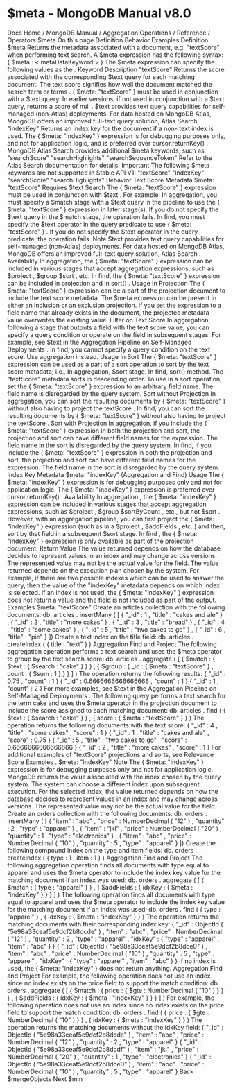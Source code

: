 # $meta - MongoDB Manual v8.0


Docs Home / MongoDB Manual / Aggregation Operations / Reference / Operators $meta On this page Definition Behavior Examples Definition $meta Returns the metadata associated with a document, e.g. "textScore" when performing text search. A $meta expression has the following syntax: { $meta : < metaDataKeyword > } The $meta expression can specify the following values as the <metaDataKeyword> : Keyword Description "textScore" Returns the score associated with the corresponding $text query for each matching document. The text score
signifies how well the document matched the search term or
terms . { $meta: "textScore" } must be used in conjunction with a $text query. In earlier versions, if not used in conjunction with a $text query, returns a score of null . $text provides text query capabilities for self-managed (non-Atlas)
deployments. For data hosted on MongoDB Atlas, MongoDB offers an improved
full-text query solution, Atlas Search . "indexKey" Returns an index key for the document if a non- text index is used. The { $meta: "indexKey" } expression is for debugging purposes only, and not for
application logic, and is preferred over cursor.returnKey() . MongoDB Atlas Search provides
additional $meta keywords, such as: "searchScore" "searchHighlights" "searchSequenceToken" Refer to the Atlas Search documentation for details. Important The following $meta keywords are not supported in Stable API V1: "textScore" "indexKey" "searchScore" "searchHighlights" Behavior Text Score Metadata $meta: "textScore" Requires $text Search The { $meta: "textScore" } expression must be used in
conjunction with $text . For example: In aggregation, you must specify a $match stage
with a $text query in the pipeline to use the {
$meta: "textScore" } expression in later stage(s). If you
do not specify the $text query in the $match stage, the operation fails. In find, you must specify the $text operator in the
query predicate to use { $meta: "textScore" } . If you do not specify
the $text operator in the query predicate, the operation fails. Note $text provides text query capabilities for self-managed
(non-Atlas) deployments. For data hosted on MongoDB Atlas, MongoDB
offers an improved full-text query solution, Atlas Search . Availability In aggregation, the { $meta: "textScore" } expression can
be included in various stages that accept aggregation
expressions, such as $project , $group $sort , etc. In find, the { $meta: "textScore" } expression can be
included in projection and in sort() . Usage In Projection The { $meta: "textScore" } expression can be a part of the projection document to include the text score metadata. The $meta expression can be present in either an
inclusion or an exclusion projection. If you set the expression to a field name that already exists
in the document, the projected metadata value overwrites the
existing value. Filter on Text Score In aggregation, following a stage that outputs a field with
the text score value, you can specify a query condition or
operate on the field in subsequent stages. For example, see $text in the Aggregation Pipeline on Self-Managed Deployments . In find, you cannot specify a query condition on the text
score. Use aggregation instead. Usage In Sort The { $meta: "textScore" } expression can be used as a
part of a sort operation to sort by the text score metadata;
i.e., In aggregation, $sort stage. In find, sort() method. The "textScore" metadata sorts in descending order. To use in a sort operation, set the { $meta: "textScore" } expression to an arbitrary field name. The field name is
disregarded by the query system. Sort without Projection In aggregation, you can sort the resulting documents by {
$meta: "textScore" } without also having to project the textScore . In find, you can sort the resulting documents by { $meta: "textScore" } without also having to project the textScore . Sort with Projection In aggregation, if you include the { $meta: "textScore" } expression in both the projection and sort, the
projection and sort can have different field names for the
expression. The field name in the sort is disregarded by the query
system. In find, if you include the { $meta: "textScore" } expression in both the projection and sort, the projection and sort can have
different field names for the expression. The field name in the
sort is disregarded by the query system. Index Key Metadata $meta: "indexKey" (Aggregation and Find) Usage The { $meta: "indexKey" } expression is for debugging purposes
only and not for application logic. The { $meta: "indexKey" } expression is preferred over cursor.returnKey() . Availability In aggregation , the { $meta: "indexKey" } expression can
be included in various stages that accept aggregation
expressions, such as $project , $group $sortByCount , etc., but not $sort .
However, with an aggregation pipeline, you can first project
the { $meta: "indexKey" } expression (such as in a $project , $addFields , etc. ) and then,
sort by that field in a subsequent $sort stage. In find , the { $meta: "indexKey" } expression is only
available as part of the projection document. Return Value The value returned depends on how the database decides to
represent values in an index and may change across versions. The
represented value may not be the actual value for the field. The value returned depends on the execution plan chosen by the
system. For example, if there are two possible indexes which can
be used to answer the query, then the value of the "indexKey"
metadata depends on which index is selected. If an index is not used, the { $meta: "indexKey" } expression does not return a value and the field is not included
as part of the output. Examples $meta: "textScore" Create an articles collection with the following documents: db. articles . insertMany ( [ { "_id" : 1 , "title" : "cakes and ale" } , { "_id" : 2 , "title" : "more cakes" } , { "_id" : 3 , "title" : "bread" } , { "_id" : 4 , "title" : "some cakes" } , { "_id" : 5 , "title" : "two cakes to go" } , { "_id" : 6 , "title" : "pie" } ]) Create a text index on the title field: db. articles . createIndex ( { title : "text" } ) Aggregation Find and Project The following aggregation operation performs a text search and uses the $meta operator to group by the text search score: db. articles . aggregate ( [ { $match : { $text : { $search : "cake" } } } , { $group : { _id : { $meta : "textScore" } , count : { $sum : 1 } } } ] ) The operation returns the following results: { "_id" : 0.75 , "count" : 1 } { "_id" : 0.6666666666666666 , "count" : 1 } { "_id" : 1 , "count" : 2 } For more examples, see $text in the Aggregation Pipeline on Self-Managed Deployments . The following query performs a text search for the term cake and
uses the $meta operator in the projection document to
include the score assigned to each matching document: db. articles . find ( { $text : { $search : "cake" } } , { score : { $meta : "textScore" } } ) The operation returns the following documents with the text score: { "_id" : 4 , "title" : "some cakes" , "score" : 1 } { "_id" : 1 , "title" : "cakes and ale" , "score" : 0.75 } { "_id" : 5 , "title" : "two cakes to go" , "score" : 0.6666666666666666 } { "_id" : 2 , "title" : "more cakes" , "score" : 1 } For additional examples of "textScore" projections and sorts,
see Relevance Score Examples . $meta: "indexKey" Note The { $meta: "indexKey" } expression is for debugging
purposes only and not for application logic. MongoDB returns the
value associated with the index chosen by the query system. The
system can choose a different index upon subsequent execution. For the selected index, the value returned depends on how the
database decides to represent values in an index and may change
across versions. The represented value may not be the actual
value for the field. Create an orders collection with the following documents: db. orders . insertMany ( [ { "item" : "abc" , "price" : NumberDecimal ( "12" ) , "quantity" : 2 , "type" : "apparel" } , { "item" : "jkl" , "price" : NumberDecimal ( "20" ) , "quantity" : 1 , "type" : "electronics" } , { "item" : "abc" , "price" : NumberDecimal ( "10" ) , "quantity" : 5 , "type" : "apparel" } ]) Create the following compound index on the type and item fields: db. orders . createIndex ( { type : 1 , item : 1 } ) Aggregation Find and Project The following aggregation operation finds all documents with type equal to apparel and uses the $meta operator to
include the index key value for the matching document if an index was
used: db. orders . aggregate ( [ { $match : { type : "apparel" } } , { $addFields : { idxKey : { $meta : "indexKey" } } } ] ) The following operation finds all documents with type equal to apparel and uses the $meta operator to
include the index key value for the matching document if an index was
used: db. orders . find ( { type : "apparel" } , { idxKey : { $meta : "indexKey" } } ) The operation returns the matching documents with their
corresponding index key: { "_id" : ObjectId ( "5e98a33ceaf5e9dcf2b8dcde" ) , "item" : "abc" , "price" : NumberDecimal ( "12" ) , "quantity" : 2 , "type" : "apparel" , "idxKey" : { "type" : "apparel" , "item" : "abc" } } { "_id" : ObjectId ( "5e98a33ceaf5e9dcf2b8dce0" ) , "item" : "abc" , "price" : NumberDecimal ( "10" ) , "quantity" : 5 , "type" : "apparel" , "idxKey" : { "type" : "apparel" , "item" : "abc" } } If no index is used, the { $meta: "indexKey" } does not
return anything. Aggregation Find and Project For example, the following operation does not use
an index since no index exists on the price field to support the
match condition: db. orders . aggregate ( [ { $match : { price : { $gte : NumberDecimal ( "10" ) } } } , { $addFields : { idxKey : { $meta : "indexKey" } } } ] ) For example, the following operation does not use an index
since no index exists on the price field to support the
match condition: db. orders . find ( { price : { $gte : NumberDecimal ( "10" ) } } , { idxKey : { $meta : "indexKey" } } ) The operation returns the matching documents without the idxKey field: { "_id" : ObjectId ( "5e98a33ceaf5e9dcf2b8dcde" ) , "item" : "abc" , "price" : NumberDecimal ( "12" ) , "quantity" : 2 , "type" : "apparel" } { "_id" : ObjectId ( "5e98a33ceaf5e9dcf2b8dcdf" ) , "item" : "jkl" , "price" : NumberDecimal ( "20" ) , "quantity" : 1 , "type" : "electronics" } { "_id" : ObjectId ( "5e98a33ceaf5e9dcf2b8dce0" ) , "item" : "abc" , "price" : NumberDecimal ( "10" ) , "quantity" : 5 , "type" : "apparel" } Back $mergeObjects Next $min
